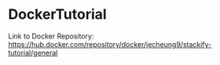 # DockerTutorial
Link to Docker Repository: https://hub.docker.com/repository/docker/jecheung9/stackify-tutorial/general
